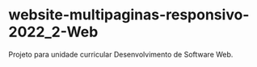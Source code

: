 # website-multipaginas-responsivo-2022_2-Web
Projeto para unidade curricular Desenvolvimento de Software Web.
